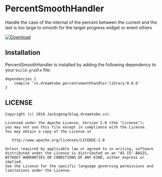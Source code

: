 # PercentSmoothHandler

Handle the case of  the internal of the percent between the current and the last is too large to smooth for the target progress widget or event others

[ ![Download][bintray_svg] ][bintray_link]

## Installation

PercentSmoothHandler is installed by adding the following dependency to your `build.gradle` file:

```
dependencies {
    compile 'cn.dreamtobe.percentsmoothhandler:library:0.0.6'
}
```

## LICENSE

```
Copyright (c) 2016 Jacksgong(blog.dreamtobe.cn).

Licensed under the Apache License, Version 2.0 (the "License");
you may not use this file except in compliance with the License.
You may obtain a copy of the License at

   http://www.apache.org/licenses/LICENSE-2.0

Unless required by applicable law or agreed to in writing, software
distributed under the License is distributed on an "AS IS" BASIS,
WITHOUT WARRANTIES OR CONDITIONS OF ANY KIND, either express or implied.
See the License for the specific language governing permissions and
limitations under the License.
```

[bintray_svg]: https://api.bintray.com/packages/jacksgong/maven/PercentSmoothHandler/images/download.svg
[bintray_link]: https://bintray.com/jacksgong/maven/PercentSmoothHandler/_latestVersion
